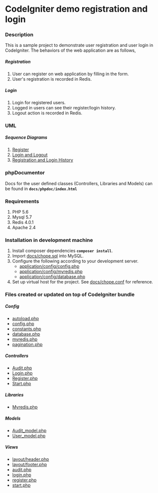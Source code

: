 # CodeIgniter demo registration and login

### Description
This is a sample project to demonstrate user registration and user login in CodeIgniter. The behaviors of the web application are as follows,

##### Registration
1. User can register on web application by filling in the form.
2. User's registration is recorded in Redis.

##### Login
1. Login for registered users.
2. Logged in users can see their register/login history.
3. Logout action is recorded in Redis.

### UML
##### Sequence Diagrams
1. [Register](docs/uml/01_Sequence_Register.png)
2. [Login and Logout](docs/uml/02_Sequence_Login_Logout.png)
3. [Registration and Login History](docs/uml/03_Sequence_Registration_Login_History.png)

### phpDocumentor
Docs for the user defined classes (Controllers, Libraries and Models) can be found in **`docs/phpdoc/index.html`**

### Requirements
1. PHP 5.6
2. Mysql 5.7
3. Redis 4.0.1
4. Apache 2.4

### Installation in development machine
1. Install composer dependencies **`composer install`**.
2. Import [docs/chope.sql](docs/chope.sql) into MySQL.
3. Configure the following according to your development server.
    * [application/config/config.php](application/config/config.php)
    * [application/config/myredis.php](application/config/myredis.php)
    * [application/config/database.php](application/config/database.php)
4. Set up virtual host for the project. See [docs/chope.conf](docs/chope.conf) for reference.

### Files created or updated on top of CodeIgniter bundle

##### Config
* [autoload.php](application/config/autoload.php)
* [config.php](application/config/config.php)
* [constants.php](application/config/constants.php)
* [database.php](application/config/database.php)
* [myredis.php](application/config/myredis.php)
* [pagination.php](application/config/pagination.php)

##### Controllers
* [Audit.php](application/controllers/Audit.php)
* [Login.php](application/controllers/Login.php)
* [Register.php](application/controllers/Register.php)
* [Start.php](application/controllers/Start.php)

##### Libraries
* [Myredis.php](application/libraries/Myredis.php)

##### Models
* [Audit_model.php](application/models/Audit_model.php)
* [User_model.php](application/models/User_model.php)

##### Views
* [layout/header.php](application/views/layout/header.php)
* [layout/footer.php](application/views/layout/footer.php)
* [audit.php](application/views/audit.php)
* [login.php](application/views/login.php)
* [register.php](application/views/register.php)
* [start.php](application/views/start.php)
